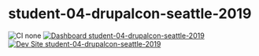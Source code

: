 # student-04-drupalcon-seattle-2019

![CI none](https://img.shields.io/badge/ci-none-orange.svg)
[![Dashboard student-04-drupalcon-seattle-2019](https://img.shields.io/badge/dashboard-student_04_drupalcon_seattle_2019-yellow.svg)](https://dashboard.pantheon.io/sites/9c11907d-276e-4711-8d92-6ae77b9112af#dev/code)
[![Dev Site student-04-drupalcon-seattle-2019](https://img.shields.io/badge/site-student_04_drupalcon_seattle_2019-blue.svg)](http://dev-student-04-drupalcon-seattle-2019.pantheonsite.io/)